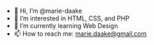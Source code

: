 - 👋 Hi, I’m @marie-daake
- 👀 I’m interested in HTML, CSS, and PHP
- 🌱 I’m currently learning Web Design
- 📫 How to reach me: marie.daake@gmail.com

<!---
marie-daake/marie-daake is a ✨ special ✨ repository because its `README.md` (this file) appears on your GitHub profile.
You can click the Preview link to take a look at your changes.
--->
